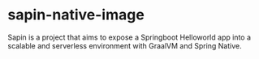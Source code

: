 # sapin-native-image
Sapin is a project that aims to expose a Springboot Helloworld app into a scalable and serverless environment with GraalVM and Spring Native.
